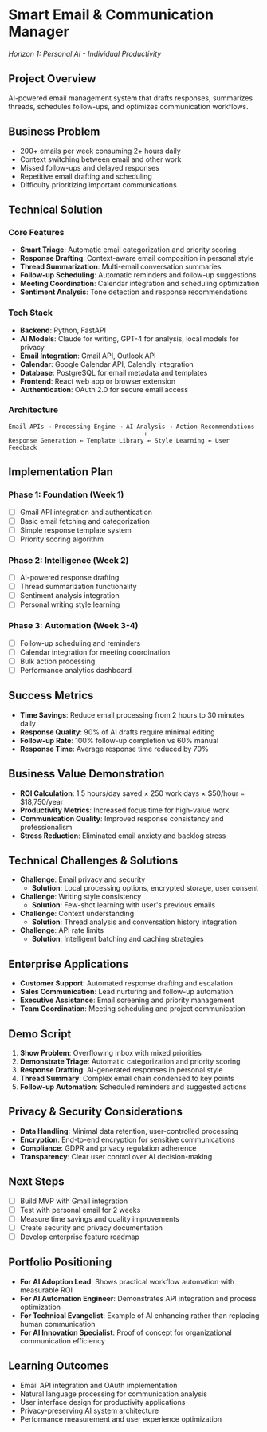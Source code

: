 # Smart Email & Communication Manager
*Horizon 1: Personal AI - Individual Productivity*

## Project Overview
AI-powered email management system that drafts responses, summarizes threads, schedules follow-ups, and optimizes communication workflows.

## Business Problem
- 200+ emails per week consuming 2+ hours daily
- Context switching between email and other work
- Missed follow-ups and delayed responses
- Repetitive email drafting and scheduling
- Difficulty prioritizing important communications

## Technical Solution

### Core Features
- **Smart Triage**: Automatic email categorization and priority scoring
- **Response Drafting**: Context-aware email composition in personal style
- **Thread Summarization**: Multi-email conversation summaries
- **Follow-up Scheduling**: Automatic reminders and follow-up suggestions
- **Meeting Coordination**: Calendar integration and scheduling optimization
- **Sentiment Analysis**: Tone detection and response recommendations

### Tech Stack
- **Backend**: Python, FastAPI
- **AI Models**: Claude for writing, GPT-4 for analysis, local models for privacy
- **Email Integration**: Gmail API, Outlook API
- **Calendar**: Google Calendar API, Calendly integration
- **Database**: PostgreSQL for email metadata and templates
- **Frontend**: React web app or browser extension
- **Authentication**: OAuth 2.0 for secure email access

### Architecture
```
Email APIs → Processing Engine → AI Analysis → Action Recommendations
                                      ↓
Response Generation ← Template Library ← Style Learning ← User Feedback
```

## Implementation Plan

### Phase 1: Foundation (Week 1)
- [ ] Gmail API integration and authentication
- [ ] Basic email fetching and categorization
- [ ] Simple response template system
- [ ] Priority scoring algorithm

### Phase 2: Intelligence (Week 2)
- [ ] AI-powered response drafting
- [ ] Thread summarization functionality
- [ ] Sentiment analysis integration
- [ ] Personal writing style learning

### Phase 3: Automation (Week 3-4)
- [ ] Follow-up scheduling and reminders
- [ ] Calendar integration for meeting coordination
- [ ] Bulk action processing
- [ ] Performance analytics dashboard

## Success Metrics
- **Time Savings**: Reduce email processing from 2 hours to 30 minutes daily
- **Response Quality**: 90% of AI drafts require minimal editing
- **Follow-up Rate**: 100% follow-up completion vs 60% manual
- **Response Time**: Average response time reduced by 70%

## Business Value Demonstration
- **ROI Calculation**: 1.5 hours/day saved × 250 work days × $50/hour = $18,750/year
- **Productivity Metrics**: Increased focus time for high-value work
- **Communication Quality**: Improved response consistency and professionalism
- **Stress Reduction**: Eliminated email anxiety and backlog stress

## Technical Challenges & Solutions
- **Challenge**: Email privacy and security
  - **Solution**: Local processing options, encrypted storage, user consent
- **Challenge**: Writing style consistency
  - **Solution**: Few-shot learning with user's previous emails
- **Challenge**: Context understanding
  - **Solution**: Thread analysis and conversation history integration
- **Challenge**: API rate limits
  - **Solution**: Intelligent batching and caching strategies

## Enterprise Applications
- **Customer Support**: Automated response drafting and escalation
- **Sales Communication**: Lead nurturing and follow-up automation
- **Executive Assistance**: Email screening and priority management
- **Team Coordination**: Meeting scheduling and project communication

## Demo Script
1. **Show Problem**: Overflowing inbox with mixed priorities
2. **Demonstrate Triage**: Automatic categorization and priority scoring
3. **Response Drafting**: AI-generated responses in personal style
4. **Thread Summary**: Complex email chain condensed to key points
5. **Follow-up Automation**: Scheduled reminders and suggested actions

## Privacy & Security Considerations
- **Data Handling**: Minimal data retention, user-controlled processing
- **Encryption**: End-to-end encryption for sensitive communications
- **Compliance**: GDPR and privacy regulation adherence
- **Transparency**: Clear user control over AI decision-making

## Next Steps
- [ ] Build MVP with Gmail integration
- [ ] Test with personal email for 2 weeks
- [ ] Measure time savings and quality improvements
- [ ] Create security and privacy documentation
- [ ] Develop enterprise feature roadmap

## Portfolio Positioning
- **For AI Adoption Lead**: Shows practical workflow automation with measurable ROI
- **For AI Automation Engineer**: Demonstrates API integration and process optimization
- **For Technical Evangelist**: Example of AI enhancing rather than replacing human communication
- **For AI Innovation Specialist**: Proof of concept for organizational communication efficiency

## Learning Outcomes
- Email API integration and OAuth implementation
- Natural language processing for communication analysis
- User interface design for productivity applications
- Privacy-preserving AI system architecture
- Performance measurement and user experience optimization